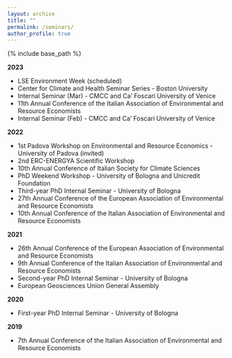 ```yaml
---
layout: archive
title: ""
permalink: /seminars/
author_profile: true
---
```


{% include base_path %}

**2023**

- LSE Environment Week (scheduled)
- Center for Climate and Health Seminar Series - Boston University
- Internal Seminar (Mar) - CMCC and Ca’ Foscari University of Venice
- 11th Annual Conference of the Italian Association of Environmental and Resource Economists
- Internal Seminar (Feb) - CMCC and Ca’ Foscari University of Venice

**2022**

- 1st Padova Workshop on Environmental and Resource Economics - University of Padova (invited)
- 2nd ERC-ENERGYA Scientific Workshop
- 10th Annual Conference of Italian Society for Climate Sciences
- PhD Weekend Workshop - University of Bologna and Unicredit Foundation
- Third-year PhD Internal Seminar - University of Bologna
- 27th Annual Conference of the European Association of Environmental and Resource Economists
- 10th Annual Conference of the Italian Association of Environmental and Resource Economists

**2021**

- 26th Annual Conference of the European Association of Environmental and Resource Economists
- 9th Annual Conference of the Italian Association of Environmental and Resource Economists
- Second-year PhD Internal Seminar - University of Bologna
- European Geosciences Union General Assembly

**2020**

- First-year PhD Internal Seminar - University of Bologna

**2019**

- 7th Annual Conference of the Italian Association of Environmental and Resource Economists


